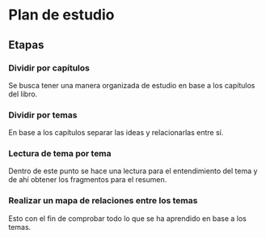 # Plan de estudio



## Etapas



### Dividir por capítulos

Se busca tener una manera organizada de estudio en base a los capítulos del libro.

### Dividir por temas

En base a los capítulos separar las ideas y relacionarlas entre sí.

### Lectura de tema por tema

Dentro de este punto se hace una lectura para el entendimiento del tema y de ahí obtener los fragmentos para el resumen.

### Realizar un mapa de relaciones entre los temas

Esto con el fin de comprobar todo lo que se ha aprendido en base a los temas.

